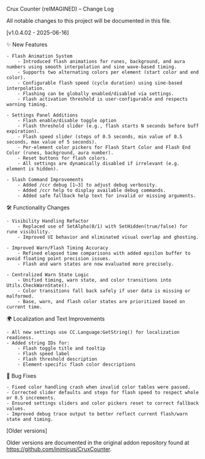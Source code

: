 Crux Counter (reIMAGINED) – Change Log

All notable changes to this project will be documented in this file.

[v1.0.4.02 - 2025-06-16]

✨ New Features

	- Flash Animation System
		- Introduced flash animations for runes, background, and aura numbers using smooth interpolation and sine wave-based timing.
		- Supports two alternating colors per element (start color and end color).
		- Configurable flash speed (cycle duration) using sine-based interpolation.
		- Flashing can be globally enabled/disabled via settings.
		- Flash activation threshold is user-configurable and respects warning timing.
	
	- Settings Panel Additions
		- Flash enable/disable toggle option
		- Flash threshold slider (e.g., flash starts N seconds before buff expiration).
		- Flash speed slider (steps of 0.5 seconds, min value of 0.5 seconds, max value of 5 seconds).
		- Per-element color pickers for Flash Start Color and Flash End Color (runes, background, aura number).
		- Reset buttons for flash colors.
		- All settings are dynamically disabled if irrelevant (e.g. element is hidden).
	
	- Slash Command Improvements
		- Added /ccr debug [1–3] to adjust debug verbosity.
		- Added /ccr help to display available debug commands.
		- Added safe fallback help text for invalid or missing arguments.

🛠 Functionality Changes

	- Visibility Handling Refactor
		- Replaced use of SetAlpha(0/1) with SetHidden(true/false) for rune visibility.
		- Improved UI behavior and eliminated visual overlap and ghosting.
	
	- Improved Warn/Flash Timing Accuracy
		- Refined elapsed time comparisons with added epsilon buffer to avoid floating point precision issues.
		- Flash and warn states are now evaluated more precisely.
	
	- Centralized Warn State Logic
		- Unified timing, warn state, and color transitions into Utils.CheckWarnState().
		- Color transitions fall back safely if user data is missing or malformed.
		- Base, warn, and flash color states are prioritized based on current time.

🌍 Localization and Text Improvements

	- All new settings use CC.Language:GetString() for localization readiness.
	- Added string IDs for:
		- Flash toggle title and tooltip
		- Flash speed label
		- Flash threshold description
		- Element-specific flash color descriptions

🐞 Bug Fixes
	
	- Fixed color handling crash when invalid color tables were passed.
	- Corrected slider defaults and steps for flash speed to respect whole or 0.5 increments.
	- Ensured settings sliders and color pickers reset to correct fallback values.
	- Improved debug trace output to better reflect current flash/warn state and timing.

[Older versions]

Older versions are documented in the original addon repository found at https://github.com/inimicus/CruxCounter.